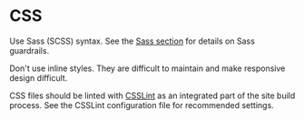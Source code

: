 # CSS
Use Sass (SCSS) syntax. See the [Sass section](sass/01_overview.md) for details on Sass guardrails.

Don't use inline styles. They are difficult to maintain and make responsive design difficult.

CSS files should be linted with [CSSLint](https://www.npmjs.com/package/csslint) as an integrated part of the site build process. See the CSSLint configuration file for recommended settings.

